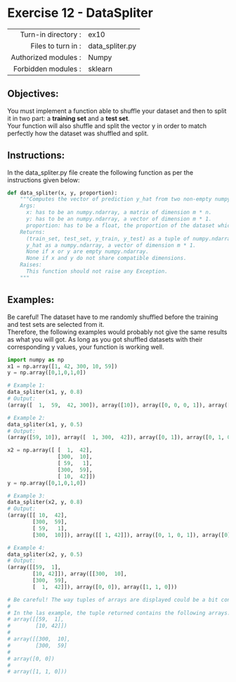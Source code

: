# Exercise 12 - DataSpliter

|                         |                     |
| -----------------------:| ------------------  |
|   Turn-in directory :   |  ex10               |
|   Files to turn in :    |  data_spliter.py   |
|   Authorized modules :  |  Numpy              |
|   Forbidden modules :   |  sklearn            |

## Objectives:  
You must implement a function able to shuffle your dataset and then to split it in two part: a **training set** and a **test set**.  
Your function will also shuffle and split the vector y in order to match perfectly how the dataset was shuffled and split. 

## Instructions:
In the data_spliter.py file create the following function as per the instructions given below:
```python
def data_spliter(x, y, proportion):
    """Computes the vector of prediction y_hat from two non-empty numpy.ndarray.
    Args:
      x: has to be an numpy.ndarray, a matrix of dimension m * n.
      y: has to be an numpy.ndarray, a vector of dimension m * 1.
      proportion: has to be a float, the proportion of the dataset which must be put in the training set.
    Returns:
      (train_set, test_set, y_train, y_test) as a tuple of numpy.ndarray
      y_hat as a numpy.ndarray, a vector of dimension m * 1.
      None if x or y are empty numpy.ndarray.
      None if x and y do not share compatible dimensions.
    Raises:
      This function should not raise any Exception.
    """
```

## Examples:
Be careful! The dataset have to me randomly shuffled before the training and test sets are selected from it.  
Therefore, the following examples would probably not give the same results as what you will got. As long as you got shuffled datasets with their corresponding y values, your function is working well.

```python
import numpy as np
x1 = np.array([1, 42, 300, 10, 59])
y = np.array([0,1,0,1,0])

# Example 1:
data_spliter(x1, y, 0.8)
# Output:
(array([  1,  59,  42, 300]), array([10]), array([0, 0, 0, 1]), array([1]))

# Example 2:
data_spliter(x1, y, 0.5)
# Output:
(array([59, 10]), array([  1, 300,  42]), array([0, 1]), array([0, 1, 0]))

x2 = np.array([ [  1,  42],
                [300,  10],
                [ 59,   1],
                [300,  59],
                [ 10,  42]])
y = np.array([0,1,0,1,0])

# Example 3:
data_spliter(x2, y, 0.8)
# Output:
(array([[ 10,  42],
        [300,  59],
        [ 59,   1],
        [300,  10]]), array([[ 1, 42]]), array([0, 1, 0, 1]), array([0]))

# Example 4:
data_spliter(x2, y, 0.5)
# Output:
(array([[59,  1],
        [10, 42]]), array([[300,  10],
        [300,  59],
        [  1,  42]]), array([0, 0]), array([1, 1, 0]))

# Be careful! The way tuples of arrays are displayed could be a bit confusing... 
# 
# In the las example, the tuple returned contains the following arrays: 
# array([[59,  1],
#        [10, 42]])
#
# array([[300,  10],
#        [300,  59]
#
# array([0, 0])
#
# array([1, 1, 0]))
```

